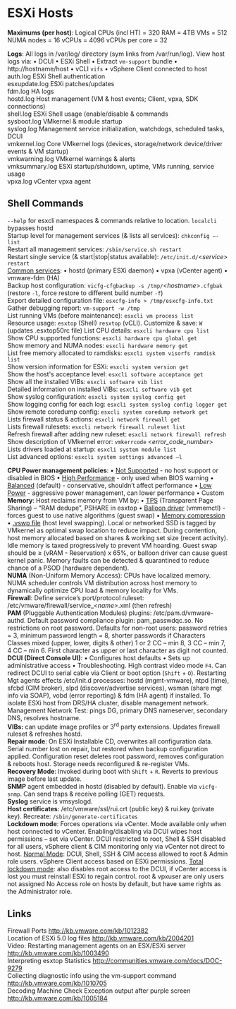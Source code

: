 <!---
https://github.com/forbesguthrie/vReferenceCards
Reference card for Data Center Virtualization 6.0
02_hosts.md
-->

# ESXi Hosts
**Maximums (per host)**: Logical CPUs (incl HT) = 320 RAM = 4TB VMs = 512 NUMA nodes = 16 vCPUs = 4096 vCPUs per core = 32

**Logs**: All logs in <file>/var/log/</file> directory (sym links from <file>/var/run/log</file>). View host logs via: • DCUI • ESXi Shell • Extract `vm-support` bundle • http://hostname/host • vCLI `vifs` • vSphere Client connected to host  
<file>auth.log</file> ESXi Shell authentication  
<file>esxupdate.log</file> ESXi patches/updates  
<file>fdm.log</file> HA logs  
<file>hostd.log</file> Host management (VM & host events; Client, vpxa, SDK
connections)  
<file>shell.log</file> ESXi Shell usage (enable/disable & commands  
<file>sysboot.log</file> VMkernel & module startup  
<file>syslog.log</file> Management service initialization, watchdogs, scheduled
tasks, DCUI  
<file>vmkernel.log</file> Core VMkernel logs (devices, storage/network device/driver
events & VM startup)  
<file>vmkwarning.log</file> VMkernel warnings & alerts  
<file>vmksummary.log</file> ESXi startup/shutdown, uptime, VMs running, service usage  
<file>vpxa.log</file> vCenter vpxa agent   

## Shell Commands
`--help` for esxcli namespaces & commands relative to location. `localcli` bypasses hostd  
Startup level for management services (& lists all services): `chkconfig –-list`  
Restart all management services: `/sbin/service.sh restart`  
Restart single service (& start|stop|status available): `/etc/init.d/`<*service*> `restart`  
<u>Common services</u>: • hostd (primary ESXi daemon) • vpxa (vCenter agent) • vmware-fdm (HA)  
Backup host configuration: `vicfg-cfgbackup -s /tmp/`<*hostname*>`.cfgbak`    
(restore `-l`, force restore to different build number `-f`)  
Export detailed configuration file: `esxcfg-info > /tmp/esxcfg-info.txt`   
Gather debugging report: `vm-support -w /tmp`  
List running VMs (before maintenance): `esxcli vm process list`  
Resource usage: `esxtop` (Shell) `resxtop` (vCLI). Customize & save: `W`  
(updates <file>.esxtop50rc</file> file)
List CPU details: `esxcli hardware cpu list`  
Show CPU supported functions: `esxcli hardware cpu global get`  
Show memory and NUMA nodes: `esxcli hardware memory get`  
List free memory allocated to ramdisks: `esxcli system visorfs ramdisk list`   
Show version information for ESXi: `esxcli system version get`  
Show the host's acceptance level: `esxcli software acceptance get`  
Show all the installed VIBs: `esxcli software vib list`  
Detailed information on installed VIBs: `esxcli software vib get`  
Show syslog configuration: `esxcli system syslog config get`  
Show logging config for each log: `esxcli system syslog config logger get`  
Show remote coredump config: `esxcli system coredump network get`  
Lists firewall status & actions: `esxcli network firewall get`  
Lists firewall rulesets: `esxcli network firewall ruleset list`  
Refresh firewall after adding new ruleset: `esxcli network firewall refresh`  
Show description of VMkernel error: `vmkerrcode` <*error_code_number*>  
Lists drivers loaded at startup: `esxcli system module list`  
List advanced options: `esxcli system settings advanced –l`  

**CPU Power management policies**: • <u>Not Supported</u> - no host support or disabled in BIOS • <u>High Performance</u> - only used when BIOS warning • <u>Balanced</u> (default) - conservative, shouldn’t affect performance • <u>Low Power</u> - aggressive power management, can lower performance • </u>Custom</u>  
**Memory**: Host reclaims memory from VM by: • <u>TPS</u> (Transparent Page Sharing) – “RAM dedupe”, PSHARE in esxtop • <u>Balloon driver</u> (vmmemctl) - forces guest to use native algorithms (guest swap) • <u>Memory compression</u> • <u><file>.vswp</file> file</u> (host level swapping). Local or networked SSD is tagged by VMkernel as optimal swap location to reduce impact. During contention, host memory allocated based on shares & working set size (recent activity). Idle memory is taxed progressively to prevent VM hoarding. Guest swap should be ≥ (vRAM - Reservation) x 65%, or balloon driver can cause guest kernel panic. Memory faults can be detected & quarantined to reduce chance of a PSOD (hardware dependent).  
**NUMA** (Non-Uniform Memory Access): CPUs have localized memory. NUMA scheduler controls VM distribution across host memory to dynamically optimize CPU load & memory locality for VMs.  
**Firewall**: Define service’s port/protocol ruleset: <file>/etc/vmware/firewall/service_\<*name\>*.xml</file> (then refresh)  
**PAM** (Pluggable Authentication Modules) plugins: <file>/etc/pam.d/vmware-authd</file>. Default password compliance plugin: <file>pam\_passwdqc.so</file>. No restrictions on root password. Defaults for non-root users: password retries = 3, minimum password length = 8, shorter passwords if Characters Classes mixed (upper, lower, digits & other) 1 or 2 CC – min 8, 3 CC – min 7, 4 CC – min 6. First character as upper or last character as digit not counted.  
**DCUI (Direct Console UI)**: • Configures host defaults • Sets up administrative access • Troubleshooting. High contrast video mode `F4`. Can redirect DCUI to serial cable via Client or boot option (`Shift` + `O`). Restarting Mgt agents effects <file>/etc/init.d</file> processes: hostd (mgmt-vmware), ntpd (time), sfcbd (CIM broker), slpd (discover/advertise services), wsman (share mgt info via SOAP), vobd (error reporting) & fdm (HA agent) if installed. To isolate ESXi host from DRS/HA cluster, disable management network.  
Management Network Test: pings DG, primary DNS nameserver, secondary DNS, resolves hostname.  
**VIBs:** can update image profiles or 3<sup>rd</sup> party extensions. Updates firewall ruleset & refreshes hostd.  
**Repair mode**: On ESXi Installable CD, overwrites all configuration data. Serial number lost on repair, but restored when backup configuration applied. Configuration reset deletes root password, removes configuration & reboots host. Storage needs reconfigured & re-register VMs.  
**Recovery Mode**: Invoked during boot with `Shift` + `R`. Reverts to previous image before last update.  
**SNMP** agent embedded in hostd (disabled by default). Enable via `vicfg-snmp`. Can send traps & receive polling (GET) requests.  
**Syslog** service is vmsyslogd.  
**Host certificates**: <file>/etc/vmware/ssl/rui.crt</file> (public key) & <file>rui.key</file> (private key). Recreate: `/sbin/generate-certificates`  
**Lockdown mode**: Forces operations via vCenter. Mode available only when host connected to vCenter. Enabling/disabling via DCUI wipes host permissions – set via vCenter. DCUI restricted to root, Shell & SSH disabled for all users, vSphere client & CIM monitoring only via vCenter not direct to host. <u>Normal Mode</u>: DCUI, Shell, SSH & CIM access allowed to root & Admin role users. vSphere Client access based on ESXi permissions. <u>Total lockdown mode</u>: also disables root access to the DCUI, if vCenter access is lost you must reinstall ESXi to regain control. root & vpxuser are only users not assigned No Access role on hosts by default, but have same rights as the Administrator role.  

## Links
Firewall Ports http://kb.vmware.com/kb/1012382  
Location of ESXi 5.0 log files http://kb.vmware.com/kb/2004201  
Video: Restarting management agents on an ESX/ESXi server http://kb.vmware.com/kb/1003490  
Interpreting esxtop Statistics http://communities.vmware.com/docs/DOC-9279  
Collecting diagnostic info using the vm-support command http://kb.vmware.com/kb/1010705  
Decoding Machine Check Exception output after purple screen http://kb.vmware.com/kb/1005184  

